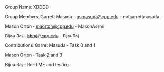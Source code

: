 Group Name:
XDDDD
 
Group Members:
Garrett Masuda - gsmasuda@cpp.edu - notgarrettmasuda

Mason Orton - maorton@cpp.edu - MasonAsemi

Bijou Raj - bbraj@cpp.edu - BijouRaj

Contributions:
Garret Masuda - Task 0 and 1

Mason Orton - Task 2 and 3

Bijou Raj - Read ME and testing
